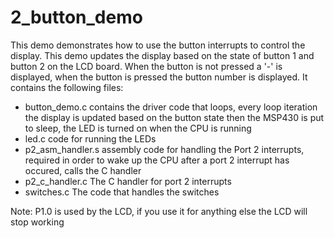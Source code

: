# 2_button_demo

This demo demonstrates how to use the button interrupts to control the
display. This demo updates the display based on the state of button 1 and
button 2 on the LCD board. When the button is not pressed a '-' is displayed,
when the button is pressed the button number is displayed. It contains the
following files:
* button_demo.c contains the driver code that loops, every loop iteration the
display is updated based on the button state then the MSP430 is put to sleep,
the LED is turned on when the CPU is running
* led.c code for running the LEDs
* p2_asm_handler.s assembly code for handling the Port 2 interrupts, required
in order to wake up the CPU after a port 2 interrupt has occured, calls the C handler
* p2_c_handler.c The C handler for port 2 interrupts
* switches.c The code that handles the switches

Note: P1.0 is used by the LCD, if you use it for anything else the LCD will
stop working
